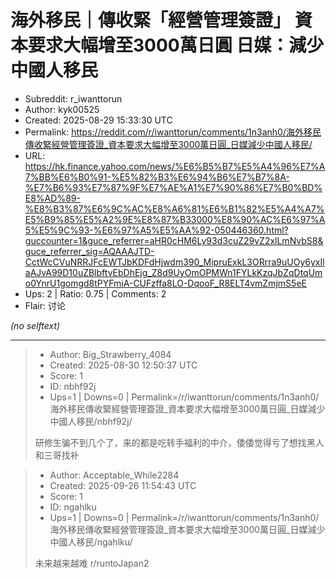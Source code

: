 # 海外移民｜傳收緊「經營管理簽證」 資本要求大幅增至3000萬日圓 日媒：減少中國人移民

- Subreddit: r_iwanttorun
- Author: kyk00525
- Created: 2025-08-29 15:33:30 UTC
- Permalink: https://reddit.com/r/iwanttorun/comments/1n3anh0/海外移民傳收緊經營管理簽證_資本要求大幅增至3000萬日圓_日媒減少中國人移民/
- URL: https://hk.finance.yahoo.com/news/%E6%B5%B7%E5%A4%96%E7%A7%BB%E6%B0%91-%E5%82%B3%E6%94%B6%E7%B7%8A-%E7%B6%93%E7%87%9F%E7%AE%A1%E7%90%86%E7%B0%BD%E8%AD%89-%E8%B3%87%E6%9C%AC%E8%A6%81%E6%B1%82%E5%A4%A7%E5%B9%85%E5%A2%9E%E8%87%B33000%E8%90%AC%E6%97%A5%E5%9C%93-%E6%97%A5%E5%AA%92-050446360.html?guccounter=1&guce_referrer=aHR0cHM6Ly93d3cuZ29vZ2xlLmNvbS8&guce_referrer_sig=AQAAAJTD-CctWcCVuNRRJFcEWTJbKDFdHjwdm390_MipruExkL3ORrra9uUOy6yxIlaAJvA99D10uZBlbftvEbDhEjg_Z8d9UyOmOPMWn1FYLkKzqJbZqDtqUmo0YnrU1gomgd8tPYFmiA-CUFzffa8LO-DqooF_R8ELT4vmZmjmS5eE
- Ups: 2 | Ratio: 0.75 | Comments: 2
- Flair: 讨论

_(no selftext)_

---

> - Author: Big_Strawberry_4084
> - Created: 2025-08-30 12:50:37 UTC
> - Score: 1
> - ID: nbhf92j
> - Ups=1 | Downs=0 | Permalink=/r/iwanttorun/comments/1n3anh0/海外移民傳收緊經營管理簽證_資本要求大幅增至3000萬日圓_日媒減少中國人移民/nbhf92j/
>
> 研修生骗不到几个了，来的都是吃转手福利的中介，倭倭觉得亏了想找黑人和三哥找补

> - Author: Acceptable_While2284
> - Created: 2025-09-26 11:54:43 UTC
> - Score: 1
> - ID: ngahlku
> - Ups=1 | Downs=0 | Permalink=/r/iwanttorun/comments/1n3anh0/海外移民傳收緊經營管理簽證_資本要求大幅增至3000萬日圓_日媒減少中國人移民/ngahlku/
>
> 未来越来越难 r/runtoJapan2
